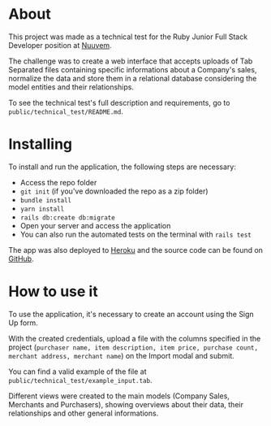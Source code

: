 # About

This project was made as a technical test for the Ruby Junior Full Stack Developer position at [Nuuvem](https://www.nuuvem.com/).

The challenge was to create a web interface that accepts uploads of Tab Separated files containing specific informations about a Company's sales, normalize the data and store them in a relational database considering the model entities and their relationships.

To see the technical test's full description and requirements, go to `public/technical_test/README.md`.

# Installing

To install and run the application, the following steps are necessary:

- Access the repo folder
- `git init` (if you've downloaded the repo as a zip folder)
- `bundle install`
- `yarn install`
- `rails db:create db:migrate`
- Open your server and access the application
- You can also run the automated tests on the terminal with `rails test`

The app was also deployed to [Heroku](https://nuuvem-file-uploader.herokuapp.com/) and the source code can be found on [GitHub](https://github.com/biancaferreiralp/file-uploader).

# How to use it

To use the application, it's necessary to create an account using the Sign Up form.

With the created credentials, upload a file with the columns specified in the project (`purchaser name, item description, item price, purchase count, merchant address, merchant name`) on the Import modal and submit.

You can find a valid example of the file at `public/technical_test/example_input.tab`.

Different views were created to the main models (Company Sales, Merchants and Purchasers), showing overviews about their data, their relationships and other general informations.
